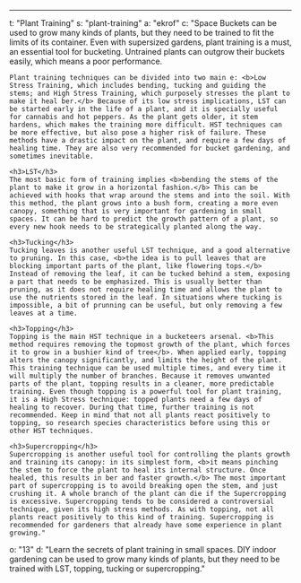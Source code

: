 ---
t: "Plant Training"
s: "plant-training"
a: "ekrof"
c: "Space Buckets can be used to grow many kinds of plants, but they need to be trained to fit the limits of its container. Even with supersized gardens, plant training is a must, an essential tool for bucketing. Untrained plants can outgrow their buckets easily, which means a poor performance.

    Plant training techniques can be divided into two main e: <b>Low Stress Training, which includes bending, tucking and guiding the stems; and High Stress Training, which purposely stresses the plant to make it heal ber.</b> Because of its low stress implications, LST can be started early in the life of a plant, and it is specially useful for cannabis and hot peppers. As the plant gets older, it stem hardens, which makes the training more difficult. HST techniques can be more effective, but also pose a higher risk of failure. These methods have a drastic impact on the plant, and require a few days of healing time. They are also very recommended for bucket gardening, and sometimes inevitable.

    <h3>LST</h3>
    The most basic form of training implies <b>bending the stems of the plant to make it grow in a horizontal fashion.</b> This can be achieved with hooks that wrap around the stems and into the soil. With this method, the plant grows into a bush form, creating a more even canopy, something that is very important for gardening in small spaces. It can be hard to predict the growth pattern of a plant, so every new hook needs to be strategically planted along the way.

    <h3>Tucking</h3>
    Tucking leaves is another useful LST technique, and a good alternative to pruning. In this case, <b>the idea is to pull leaves that are blocking important parts of the plant, like flowering tops.</b> Instead of removing the leaf, it can be tucked behind a stem, exposing a part that needs to be emphasized. This is usually better than pruning, as it does not require healing time and allows the plant to use the nutrients stored in the leaf. In situations where tucking is impossible, a bit of prunning can be useful, but only removing a few leaves at a time.

    <h3>Topping</h3>
    Topping is the main HST technique in a bucketeers arsenal. <b>This method requires removing the topmost growth of the plant, which forces it to grow in a bushier kind of tree</b>. When applied early, topping alters the canopy significantly, and limits the height of the plant. This training technique can be used multiple times, and every time it will multiply the number of branches. Because it removes unwanted parts of the plant, topping results in a cleaner, more predictable training. Even though topping is a powerful tool for plant training, it is a High Stress technique: topped plants need a few days of healing to recover. During that time, further training is not recommended. Keep in mind that not all plants react positively to topping, so research species characteristics before using this or other HST techniques.

    <h3>Supercropping</h3>
    Supercropping is another useful tool for controlling the plants growth and training its canopy: in its simplest form, <b>it means pinching the stem to force the plant to heal its internal structure. Once healed, this results in ber and faster growth.</b> The most important part of supercropping is to avoild breaking open the stem, and just crushing it. A whole branch of the plant can die if the Supercropping is excessive. Supercropping tends to be considered a controversial technique, given its high stress methods. As with topping, not all plants react positively to this kind of training. Supercropping is recommended for gardeners that already have some experience in plant growing."
o: "13"
d: "Learn the secrets of plant training in small spaces. DIY indoor gardening can be used to grow many kinds of plants, but they need to be trained with LST, topping, tucking or supercropping."